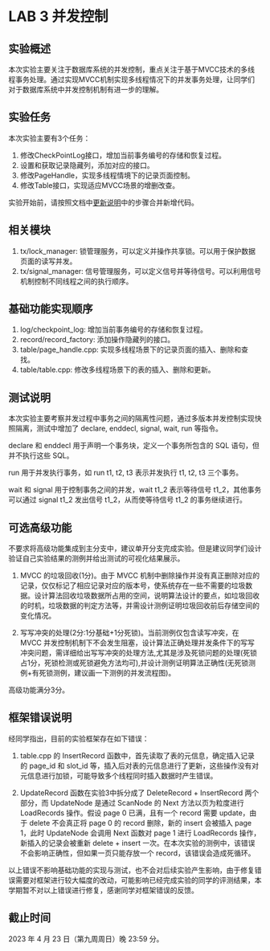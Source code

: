 # LAB 3 并发控制

## 实验概述

本次实验主要关注于数据库系统的并发控制，重点关注于基于MVCC技术的多线程事务处理。通过实现MVCC机制实现多线程情况下的并发事务处理，让同学们对于数据库系统中并发控制机制有进一步的理解。

## 实验任务

本次实验主要有3个任务：
1. 修改CheckPointLog接口，增加当前事务编号的存储和恢复过程。
1. 设置和获取记录隐藏列，添加对应的接口。
2. 修改PageHandle，实现多线程情境下的记录页面控制。
3. 修改Table接口，实现适应MVCC场景的增删改查。

实验开始前，请按照文档中[更新说明](https://thu-db.github.io/dbtrain-tutorial/intro.html#%E6%9B%B4%E6%96%B0%E8%AF%B4%E6%98%8E)中的步骤合并新增代码。

## 相关模块

1. tx/lock_manager: 锁管理服务，可以定义并操作共享锁。可以用于保护数据页面的读写并发。
2. tx/signal_manager: 信号管理服务，可以定义信号并等待信号。可以利用信号机制控制不同线程之间的执行顺序。

## 基础功能实现顺序

1. log/checkpoint_log: 增加当前事务编号的存储和恢复过程。
2. record/record_factory: 添加操作隐藏列的接口。
3. table/page_handle.cpp: 实现多线程场景下的记录页面的插入、删除和查找。
4. table/table.cpp: 修改多线程场景下的表的插入、删除和更新。

## 测试说明

本次实验主要考察并发过程中事务之间的隔离性问题，通过多版本并发控制实现快照隔离，测试中增加了 declare, enddecl, signal, wait, run 等指令。

declare 和 enddecl 用于声明一个事务块，定义一个事务所包含的 SQL 语句，但并不执行这些 SQL。

run 用于并发执行事务，如 run t1, t2, t3 表示并发执行 t1, t2, t3 三个事务。

wait 和 signal 用于控制事务之间的并发，wait t1_2 表示等待信号 t1_2，其他事务可以通过 signal t1_2 发出信号 t1_2，从而使等待信号 t1_2 的事务继续进行。

## 可选高级功能

不要求将高级功能集成到主分支中，建议单开分支完成实验。但是建议同学们设计验证自己实验结果的测例并给出测试的可视化结果展示。

1. MVCC 的垃圾回收(1分)。由于 MVCC 机制中删除操作并没有真正删除对应的记录，仅仅标记了相应记录对应的版本号，使系统存在一些不需要的垃圾数据。设计算法回收垃圾数据所占用的空间，说明算法设计的要点，如垃圾回收的时机，垃圾数据的判定方法等，并需设计测例证明垃圾回收前后存储空间的变化情况。

2. 写写冲突的处理(2分:1分基础+1分死锁)。当前测例仅包含读写冲突，在 MVCC 并发控制机制下不会发生阻塞，设计算法正确处理并发条件下的写写冲突问题，需详细给出写写冲突的处理方法,尤其是涉及死锁问题的处理(死锁占1分，死锁检测或死锁避免方法均可),并设计测例证明算法正确性(无死锁测例+有死锁测例，建议画一下测例的并发流程图)。

高级功能满分3分。

## 框架错误说明

经同学指出，目前的实验框架存在如下错误：

1. table.cpp 的 InsertRecord 函数中，首先读取了表的元信息，确定插入记录的 page_id 和 slot_id 等，插入后对表的元信息进行了更新，这些操作没有对元信息进行加锁，可能导致多个线程同时插入数据时产生错误。

2. UpdateRecord 函数在实验3中拆分成了 DeleteRecord + InsertRecord 两个部分，而 UpdateNode 是通过 ScanNode 的 Next 方法以页为粒度进行 LoadRecords 操作。假设 page 0 已满，且有一个 record 需要 update，由于 delete 不会真正将 page 0 的 record 删除，新的 insert 会被插入 page 1，此时 UpdateNode 会调用 Next 函数对 page 1 进行 LoadRecords 操作，新插入的记录会被重新 delete + insert 一次。在本次实验的测例中，该错误不会影响正确性，但如果一页只能存放一个 record，该错误会造成死循环。

以上错误不影响基础功能的实现与测试，也不会对后续实验产生影响，由于修复错误需要对框架进行较大幅度的改动，可能影响已经完成实验的同学的评测结果，本学期暂不对以上错误进行修复，感谢同学对框架错误的反馈。

## 截止时间

2023 年 4 月 23 日（第九周周日）晚 23:59 分。
